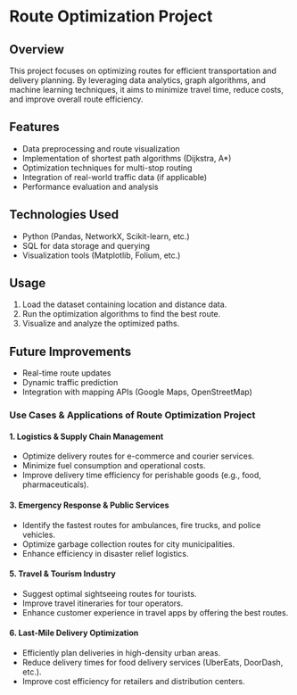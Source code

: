 # Route Optimization Project  

## Overview  
This project focuses on optimizing routes for efficient transportation and delivery planning. By leveraging data analytics, graph algorithms, and machine learning techniques, it aims to minimize travel time, reduce costs, and improve overall route efficiency.  

## Features  
- Data preprocessing and route visualization  
- Implementation of shortest path algorithms (Dijkstra, A*)  
- Optimization techniques for multi-stop routing  
- Integration of real-world traffic data (if applicable)  
- Performance evaluation and analysis  

## Technologies Used  
- Python (Pandas, NetworkX, Scikit-learn, etc.)  
- SQL for data storage and querying  
- Visualization tools (Matplotlib, Folium, etc.)  

## Usage  
1. Load the dataset containing location and distance data.  
2. Run the optimization algorithms to find the best route.  
3. Visualize and analyze the optimized paths.  

## Future Improvements  
- Real-time route updates  
- Dynamic traffic prediction  
- Integration with mapping APIs (Google Maps, OpenStreetMap)

### **Use Cases & Applications of Route Optimization Project**  

#### **1. Logistics & Supply Chain Management**  
- Optimize delivery routes for e-commerce and courier services.  
- Minimize fuel consumption and operational costs.  
- Improve delivery time efficiency for perishable goods (e.g., food, pharmaceuticals).  

#### **3. Emergency Response & Public Services**  
- Identify the fastest routes for ambulances, fire trucks, and police vehicles.  
- Optimize garbage collection routes for city municipalities.  
- Enhance efficiency in disaster relief logistics.  

#### **5. Travel & Tourism Industry**  
- Suggest optimal sightseeing routes for tourists.  
- Improve travel itineraries for tour operators.  
- Enhance customer experience in travel apps by offering the best routes.  

#### **6. Last-Mile Delivery Optimization**  
- Efficiently plan deliveries in high-density urban areas.  
- Reduce delivery times for food delivery services (UberEats, DoorDash, etc.).  
- Improve cost efficiency for retailers and distribution centers.  
